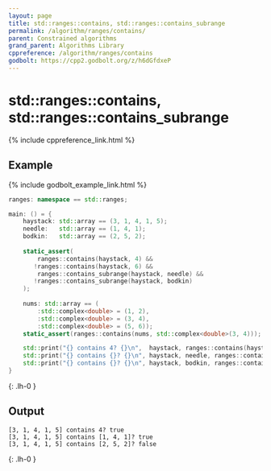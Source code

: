 ```yaml
---
layout: page
title: std::ranges::contains, std::ranges::contains_subrange
permalink: /algorithm/ranges/contains/
parent: Constrained algorithms
grand_parent: Algorithms Library
cppreference: /algorithm/ranges/contains
godbolt: https://cpp2.godbolt.org/z/h6dGfdxeP
---
```

# std::ranges::contains, std::ranges::contains_subrange

{% include cppreference_link.html %}

## Example

{% include godbolt_example_link.html %}

```cpp
ranges: namespace == std::ranges;

main: () = {
    haystack: std::array == (3, 1, 4, 1, 5);
    needle:   std::array == (1, 4, 1);
    bodkin:   std::array == (2, 5, 2);
 
    static_assert(
        ranges::contains(haystack, 4) &&
       !ranges::contains(haystack, 6) &&
        ranges::contains_subrange(haystack, needle) &&
       !ranges::contains_subrange(haystack, bodkin)
    );
 
    nums: std::array == (
        :std::complex<double> = (1, 2),
        :std::complex<double> = (3, 4),
        :std::complex<double> = (5, 6));
    static_assert(ranges::contains(nums, std::complex<double>(3, 4)));

    std::print("{} contains 4? {}\n",  haystack, ranges::contains(haystack, 4));
    std::print("{} contains {}? {}\n", haystack, needle, ranges::contains_subrange(haystack, needle));
    std::print("{} contains {}? {}\n", haystack, bodkin, ranges::contains_subrange(haystack, bodkin));
}
```
{: .lh-0 }

## Output

```
[3, 1, 4, 1, 5] contains 4? true
[3, 1, 4, 1, 5] contains [1, 4, 1]? true
[3, 1, 4, 1, 5] contains [2, 5, 2]? false
```
{: .lh-0 }